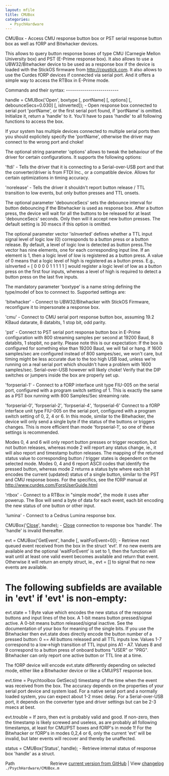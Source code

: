 ```yaml
---
layout: mfile
title: CMUBox
categories:
  - PsychHardware
---
```


CMUBox \- Access CMU response button box or PST serial response button box as well as fORP and Bitwhacker devices.


This allows to query button response boxes of type CMU \(Carnegie Mellon
University box\) and PST \(E\-Prime response box\). It also allows to use a
UBW32/Bitwhacker device to be used as a response box if the device is
loaded with the StickOS firmware from http://cpustick.com. It also allows
to use the Curdes fORP devices if connected via serial port. And it offers
a simple way to access the RTBox in E\-Prime mode.

Commands and their syntax:
\-\-\-\-\-\-\-\-\-\-\-\-\-\-\-\-\-\-\-\-\-\-\-\-\-\-

handle = CMUBox\('Open', boxtype \[, portName\] \[, options\] \[, debounceSecs=0.030\] \[, isInverted\]\);
\- Open response box connected to serial port 'portName', or the first
serial port found, if 'portName' is omitted. Initialize it, return a
'handle' to it. You'll have to pass 'handle' to all following functions
to access the box.

If your system has multiple devices connected to multiple serial ports
then you should explicitely specify the 'portName', otherwise the driver
may connect to the wrong port and choke\!

The optional string parameter 'options' allows to tweak the behaviour of
the driver for certain configurations. It supports the following options:

'ftdi' \- Tells the driver that it is connecting to a Serial\-over\-USB port
and that the converter/driver is from FTDI Inc., or a compatible device.
Allows for certain optimizations in timing accuracy.

'norelease' \- Tells the driver it shouldn't report button release / TTL
transition to low events, but only button presses and TTL onsets.


The optional parameter 'debounceSecs' sets the debounce interval for
button debouncing if the Bitwhacker is used as response box. After a
button press, the device will wait for all the buttons to be released for
at least 'debounceSecs' seconds. Only then will it accept new button
presses. The default setting is 30 msecs if this option is omitted.


The optional parameter vector 'isInverted' defines whether a TTL input
signal level of logic low \(0\) corresponds to a button press or a button
release. By default, a level of logic low is detected as button press.The
vector has nine elements, one for each corresponding input line. If an
element is 1, then a logic level of low is registered as a button press.
A value of 0 means that a logic level of high is registered as a button
press. E.g., isInverted = \[ 0 0 0 0 1 1 1 1 1 \] would register a logic
level of low as a button press on the first four inputs, whereas a level
of high is required to detect a button press on the last five inputs.


The mandatory parameter 'boxtype' is a name string defining the
type/model of box to connnect to. Supported settings are:

'bitwhacker' \- Connect to UBW32/Bitwhacker with StickOS Firmware,
reconfigure it to impersonate a response box.

'cmu' \- Connect to CMU serial port response button box, assuming 19.2
KBaud datarate, 8 databits, 1 stop bit, odd parity.

'pst' \- Connect to PST serial port response button box in E\-Prime
configuration with 800 streaming samples per second at 19200 Baud, 8
databits, 1 stopbit, no parity. Please note this is our expectation: If
the box is configured for something else than 19200 Baud, we will fail or
hang. If 1600 samples/sec are configured instead of 800 sampes/sec, we
won't care, but timing might be less accurate due to the too high USB load,
unless we're running on a real serial port which shouldn't have a
problem with 1600 samples/sec. Serial\-over\-USB however will likely choke\!
Verify that the DIP switches or jumpers inside the box are properly set
up.

'forpserial\-1' \- Connect to a fORP interface unit type FIU\-005 on the
serial port, configured with a program switch setting of 1. This is
exactly the same as a PST box running with 800 Samples/Sec streaming
rate.

'forpserial\-0', 'forpserial\-2', 'forpserial\-4', 'forpserial\-6'
Connect to a fORP interface unit type FIU\-005 on the serial port,
configured with a program switch setting of 0, 2, 4 or 6. In this mode,
similar to the Bitwhacker, the device will only send a single byte if the
status of the buttons or triggers changes. This is more efficient than
mode 'forpserial\-1', so one of these settings is recommended.

Modes 0, 4 and 6 will only report button presses or trigger reception,
but not button releases, whereas mode 2 will report any status change,
ie., it will also report and timestamp button releases. The mapping of
the returned status value to corresponding button / trigger states is
dependent on the selected mode. Modes 0, 4 and 6 report ASCII codes that
identify the pressed button, whereas mode 2 returns a status byte where
each bit encodes the current \(updated\) status of a single button, similar
to the PST and CMU response boxes. For the specifics, see the fORP manual
at http://www.curdes.com/ForpUserGuide.html

'rtbox' \- Connect to a RTBox in "simple mode", the mode it uses after
powerup. The Box will send a byte of data for each event, each bit encoding
the new status of one button or other input.

'lumina' \- Connect to a Cedrus Lumina response box.


CMUBox\('[Close](/docs/Close)', handle\);
\- [Close](/docs/Close) connection to response box 'handle'. The 'handle' is invalid
thereafter.


evt = CMUBox\('GetEvent', handle \[, waitForEvent=0\]\);
\- Retrieve next queued event received from the box in the struct 'evt'.
If no new events are available and the optional 'waitForEvent' is set to
1, then the function will wait until at least one valid event becomes
available and return that event. Otherwise it will return an empty struct,
ie., evt = \[\] to signal that no new events are available.

# The following subfields are available in 'evt' if 'evt' is non\-empty:

evt.state = 1 Byte value which encodes the new status of the response
buttons and input lines of the box. A 1\-bit means button pressed/signal
active. A 0\-bit means button released/signal inactive. See the
documentation of your box for meaning of the single bits. If you use the
Bitwhacker then evt.state does directly encode the button number of a
pressed button: 0 == All buttons released and all TTL inputs low.
Values 1\-7 correspond to a low\-\>high transition of TTL input pins A1 \- A7.
Values 8 and 9 correspond to a button press of onboard buttons "USER" or
"PRG". Bitwhacker can only report one active button or TTL line at a time.

The fORP device will encode evt.state differently depending on selected
mode, either like a Bitwhacker device or like a CMU/PST response box.

evt.time  = Psychtoolbox GetSecs\(\) timestamp of the time when the event
was received from the box. The accuracy depends on the properties of your
serial port device and system load. For a native serial port and a
normally loaded system, you can expect about 1\-2 msec delay. For a
Serial\-over\-USB port, it depends on the converter type and driver
settings but can be 2\-3 msecs at best.

evt.trouble = If zero, then evt is probably valid and good. If non\-zero,
then the timestamp is likely screwed and useless, as are probably all
following timestamps, at least for CMU/PST boxes and fORP's in mode 1\!
For the Bitwhacker or fORP's in modes 0,2,4 or 6, only the current 'evt'
will be invalid, but later events will recover and thereby be unaffected.


status = CMUBox\('Status', handle\);
\- Retrieve internal status of response box 'handle' as a struct.




<div class="code_header" style="text-align:right;">
  <span style="float:left;">Path&nbsp;&nbsp;</span> <span class="counter">Retrieve <a href=
  "https://raw.github.com/Psychtoolbox-3/Psychtoolbox-3/beta/./PsychHardware/CMUBox.m">current version from GitHub</a> | View <a href=
  "https://github.com/Psychtoolbox-3/Psychtoolbox-3/commits/beta/./PsychHardware/CMUBox.m">changelog</a></span>
</div>
<div class="code">
  <code>./PsychHardware/CMUBox.m</code>
</div>

